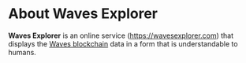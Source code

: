 # About Waves Explorer

**Waves Explorer** is an online service (<https://wavesexplorer.com>) that displays the [Waves blockchain](/en/blockchain/blockchain/) data in a form that is understandable to humans.
